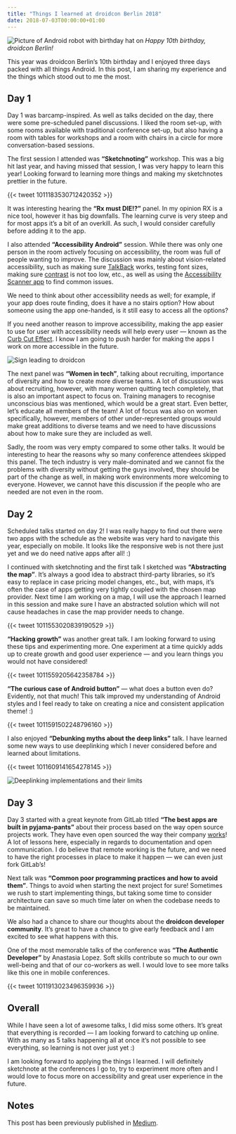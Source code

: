 ```yaml
---
title: "Things I learned at droidcon Berlin 2018"
date: 2018-07-03T00:00:00+01:00
---
```


![Picture of Android robot with birthday hat on](/images/blogs/droidcon/header3.jpeg)
*Happy 10th birthday, droidcon Berlin!*

This year was droidcon Berlin’s 10th birthday and I enjoyed three days packed with all things Android. In this post, I am sharing my experience and the things which stood out to me the most.

<!--more-->

## Day 1

Day 1 was barcamp-inspired. As well as talks decided on the day, there were some pre-scheduled panel discussions. I liked the room set-up, with some rooms available with traditional conference set-up, but also having a room with tables for workshops and a room with chairs in a circle for more conversation-based sessions.

The first session I attended was **“Sketchnoting”** workshop. This was a big hit last year, and having missed that session, I was very happy to learn this year! Looking forward to learning more things and making my sketchnotes prettier in the future.

{{< tweet 1011183530712420352 >}}

It was interesting hearing the **“Rx must DIE!?”** panel. In my opinion RX is a nice tool, however it has big downfalls. The learning curve is very steep and for most apps it’s a bit of an overkill. As such, I would consider carefully before adding it to the app.

I also attended **“Accessibility Android”** session. While there was only one person in the room actively focusing on accessibility, the room was full of people wanting to improve. The discussion was mainly about vision-related accessibility, such as making sure [TalkBack](https://www.androidcentral.com/what-google-talk-back) works, testing font sizes, making sure [contrast](https://webaim.org/resources/contrastchecker/) is not too low, etc., as well as using the [Accessibility Scanner app](https://play.google.com/store/apps/details?id=com.google.android.apps.accessibility.auditor) to find common issues.

We need to think about other accessibility needs as well; for example, if your app does route finding, does it have a no stairs option? How about someone using the app one-handed, is it still easy to access all the options?

If you need another reason to improve accessibility, making the app easier to use for user with accessibility needs will help every user — known as the [Curb Cut Effect](https://medium.com/@mosaicofminds/the-curb-cut-effect-how-making-public-spaces-accessible-to-people-with-disabilities-helps-everyone-d69f24c58785). I know I am going to push harder for making the apps I work on more accessible in the future.

![Sign leading to droidcon](/images/blogs/droidcon/droidcon_sign.jpeg)

The next panel was **“Women in tech”**, talking about recruiting, importance of diversity and how to create more diverse teams. A lot of discussion was about recruiting, however, with many women quitting tech completely, that is also an important aspect to focus on. Training managers to recognise unconscious bias was mentioned, which would be a great start. Even better, let’s educate all members of the team! A lot of focus was also on women specifically, however, members of other under-represented groups would make great additions to diverse teams and we need to have discussions about how to make sure they are included as well.

Sadly, the room was very empty compared to some other talks. It would be interesting to hear the reasons why so many conference attendees skipped this panel. The tech industry is very male-dominated and we cannot fix the problems with diversity without getting the guys involved, they should be part of the change as well, in making work environments more welcoming to everyone. However, we cannot have this discussion if the people who are needed are not even in the room.

## Day 2

Scheduled talks started on day 2! I was really happy to find out there were two apps with the schedule as the website was very hard to navigate this year, especially on mobile. It looks like the responsive web is not there just yet and we do need native apps after all! :)

I continued with sketchnoting and the first talk I sketched was **“Abstracting the map”**. It’s always a good idea to abstract third-party libraries, so it’s easy to replace in case pricing model changes, etc., but, with maps, it’s often the case of apps getting very tightly coupled with the chosen map provider. Next time I am working on a map, I will use the approach I learned in this session and make sure I have an abstracted solution which will not cause headaches in case the map provider needs to change.

{{< tweet 1011553020839190529 >}}

**“Hacking growth”** was another great talk. I am looking forward to using these tips and experimenting more. One experiment at a time quickly adds up to create growth and good user experience — and you learn things you would not have considered!

{{< tweet 1011559205642358784 >}}

**“The curious case of Android button”** — what does a button even do? Evidently, not that much! This talk improved my understanding of Android styles and I feel ready to take on creating a nice and consistent application theme! :)

{{< tweet 1011591502248796160 >}}

I also enjoyed **“Debunking myths about the deep links”** talk. I have learned some new ways to use deeplinking which I never considered before and learned about limitations.

{{< tweet 1011609141654278145 >}}

![Deeplinking implementations and their limits](/images/blogs/droidcon/deeplinks.jpeg)

## Day 3

Day 3 started with a great keynote from GitLab titled **“The best apps are built in pyjama-pants”** about their process based on the way open source projects work. They have even open sourced the way their company [works](https://about.gitlab.com/handbook/)! A lot of lessons here, especially in regards to documentation and open communication. I do believe that remote working is the future, and we need to have the right processes in place to make it happen — we can even just fork GitLab’s!

Next talk was **“Common poor programming practices and how to avoid them”**. Things to avoid when starting the next project for sure! Sometimes we rush to start implementing things, but taking some time to consider architecture can save so much time later on when the codebase needs to be maintained.

We also had a chance to share our thoughts about the **droidcon developer community**. It’s great to have a chance to give early feedback and I am excited to see what happens with this.

One of the most memorable talks of the conference was **“The Authentic Developer”** by Anastasia Lopez. Soft skills contribute so much to our own well-being and that of our co-workers as well. I would love to see more talks like this one in mobile conferences.

{{< tweet 1011913023496359936 >}}

## Overall

While I have seen a lot of awesome talks, I did miss some others. It’s great that everything is recorded — I am looking forward to catching up online. With as many as 5 talks happening all at once it’s not possible to see everything, so learning is not over just yet :)

I am looking forward to applying the things I learned. I will definitely sketchnote at the conferences I go to, try to experiment more often and I would love to focus more on accessibility and great user experience in the future.

## Notes

This post has been previously published in [Medium](https://medium.com/@sigute/things-i-learned-at-droidcon-berlin-2018-e014d78dde0).
